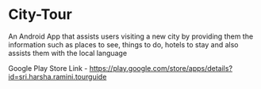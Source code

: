 # City-Tour

An Android App that assists users visiting a new city by providing them the information such as places to see, things to do, hotels to stay and also assists them with the local language

Google Play Store Link - https://play.google.com/store/apps/details?id=sri.harsha.ramini.tourguide
